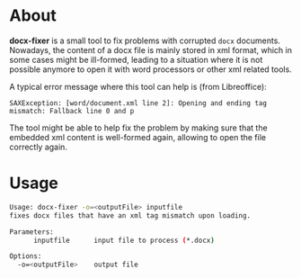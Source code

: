 # About

**docx-fixer** is a small tool to fix problems with corrupted `docx` documents. Nowadays, the content of a docx file is mainly stored in xml format,
which in some cases might be ill-formed, leading to a situation where it is not possible anymore to open it with word processors or other xml related tools.

A typical error message where this tool can help is (from Libreoffice):

```
SAXException: [word/document.xml line 2]: Opening and ending tag mismatch: Fallback line 0 and p
```

The tool might be able to help fix the problem by making sure that the embedded xml content is well-formed again, allowing to open the file correctly again.

# Usage

```bash
Usage: docx-fixer -o=<outputFile> inputfile
fixes docx files that have an xml tag mismatch upon loading.

Parameters:
      inputfile      input file to process (*.docx)

Options:
  -o=<outputFile>    output file
```
